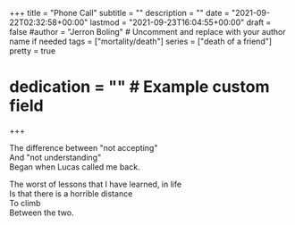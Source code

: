 +++
title = "Phone Call"
subtitle = ""
description = ""
date = "2021-09-22T02:32:58+00:00"
lastmod = "2021-09-23T16:04:55+00:00"
draft = false
#author = "Jerron Boling" # Uncomment and replace with your author name if needed
tags = ["mortality/death"]
series = ["death of a friend"]
pretty = true
# dedication = "" # Example custom field
+++

The difference between "not accepting"  
And "not understanding"  
Began when Lucas called me back.

The worst of lessons that I have learned, in life  
Is that there is a horrible distance  
To climb  
Between the two. 

